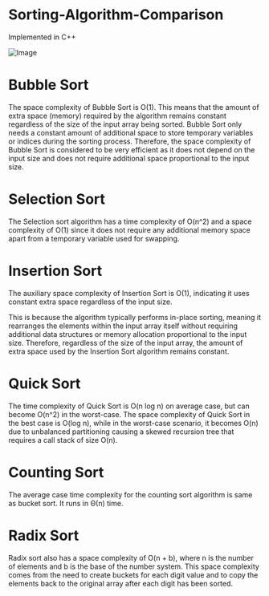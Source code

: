 # Sorting-Algorithm-Comparison
Implemented in C++

![Image](https://github.com/user-attachments/assets/5a6751c8-72c3-437c-805a-289f9d8cee8e)

 # Bubble Sort
The space complexity of Bubble Sort is O(1). This means that the amount of extra space (memory) required by the algorithm remains constant regardless of the size of the input array being sorted. Bubble Sort only needs a constant amount of additional space to store temporary variables or indices during the sorting process. Therefore, the space complexity of Bubble Sort is considered to be very efficient as it does not depend on the input size and does not require additional space proportional to the input size.

 # Selection Sort
The Selection sort algorithm has a time complexity of O(n^2) and a space complexity of O(1) since it does not require any additional memory space apart from a temporary variable used for swapping.

 # Insertion Sort
The auxiliary space complexity of Insertion Sort is O(1), indicating it uses constant extra space regardless of the input size.

This is because the algorithm typically performs in-place sorting, meaning it rearranges the elements within the input array itself without requiring additional data structures or memory allocation proportional to the input size. Therefore, regardless of the size of the input array, the amount of extra space used by the Insertion Sort algorithm remains constant.

 # Quick Sort
The time complexity of Quick Sort is O(n log n) on average case, but can become O(n^2) in the worst-case. The space complexity of Quick Sort in the best case is O(log n), while in the worst-case scenario, it becomes O(n) due to unbalanced partitioning causing a skewed recursion tree that requires a call stack of size O(n).

 # Counting Sort
The average case time complexity for the counting sort algorithm is same as bucket sort. It runs in Θ(n) time.
 # Radix Sort
Radix sort also has a space complexity of O(n + b), where n is the number of elements and b is the base of the number system. This space complexity comes from the need to create buckets for each digit value and to copy the elements back to the original array after each digit has been sorted.
